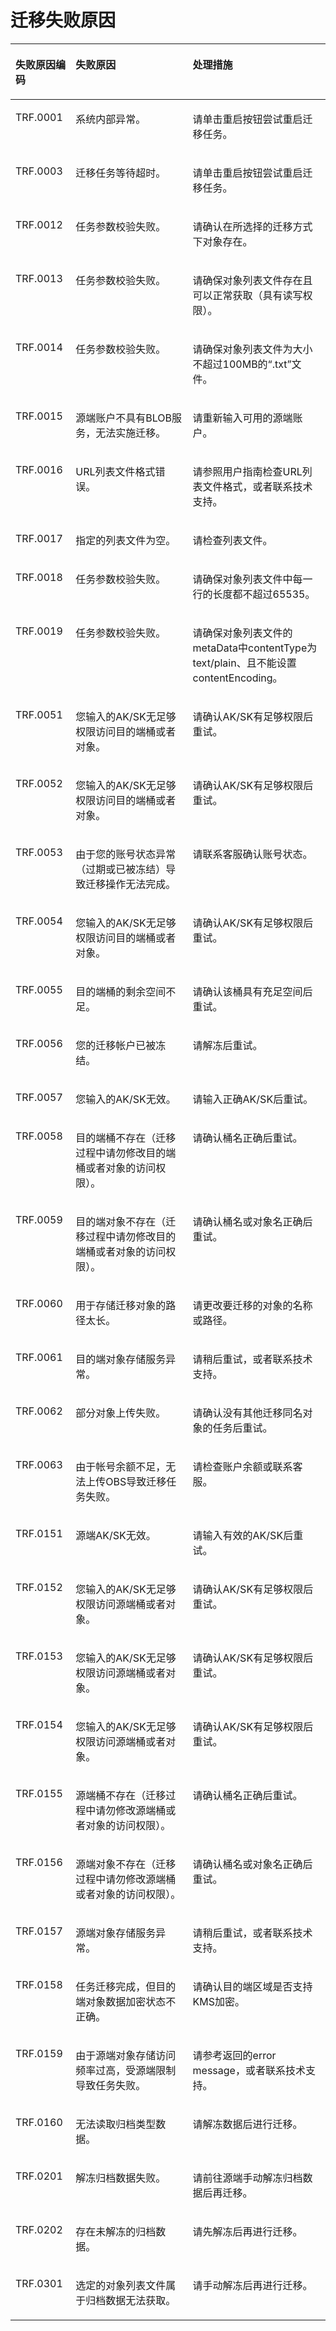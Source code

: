 # 迁移失败原因<a name="oms_api_0052"></a>

<a name="table11810184262019"></a>
<table><thead align="left"><tr id="row1316591862712"><th class="cellrowborder" valign="top" width="19.09190919091909%" id="mcps1.1.4.1.1"><p id="p9916756131517"><a name="p9916756131517"></a><a name="p9916756131517"></a>失败原因编码</p>
</th>
<th class="cellrowborder" valign="top" width="37.17371737173717%" id="mcps1.1.4.1.2"><p id="p1191555611158"><a name="p1191555611158"></a><a name="p1191555611158"></a>失败原因</p>
</th>
<th class="cellrowborder" valign="top" width="43.734373437343734%" id="mcps1.1.4.1.3"><p id="p691245691514"><a name="p691245691514"></a><a name="p691245691514"></a>处理措施</p>
</th>
</tr>
</thead>
<tbody><tr id="row1454320154"><td class="cellrowborder" valign="top" width="19.09190919091909%" headers="mcps1.1.4.1.1 "><p id="p3107204811513"><a name="p3107204811513"></a><a name="p3107204811513"></a>TRF.0001</p>
</td>
<td class="cellrowborder" valign="top" width="37.17371737173717%" headers="mcps1.1.4.1.2 "><p id="p1010717481152"><a name="p1010717481152"></a><a name="p1010717481152"></a>系统内部异常。</p>
</td>
<td class="cellrowborder" valign="top" width="43.734373437343734%" headers="mcps1.1.4.1.3 "><p id="p11107448111518"><a name="p11107448111518"></a><a name="p11107448111518"></a>请单击重启按钮尝试重启迁移任务。</p>
</td>
</tr>
<tr id="row171651518162715"><td class="cellrowborder" valign="top" width="19.09190919091909%" headers="mcps1.1.4.1.1 "><p id="p171857482239"><a name="p171857482239"></a><a name="p171857482239"></a>TRF.0003</p>
</td>
<td class="cellrowborder" valign="top" width="37.17371737173717%" headers="mcps1.1.4.1.2 "><p id="p9186134822316"><a name="p9186134822316"></a><a name="p9186134822316"></a>迁移任务等待超时。</p>
</td>
<td class="cellrowborder" valign="top" width="43.734373437343734%" headers="mcps1.1.4.1.3 "><p id="p1118614852315"><a name="p1118614852315"></a><a name="p1118614852315"></a>请单击重启按钮尝试重启迁移任务。</p>
</td>
</tr>
<tr id="row9164151810271"><td class="cellrowborder" valign="top" width="19.09190919091909%" headers="mcps1.1.4.1.1 "><p id="p3186174892310"><a name="p3186174892310"></a><a name="p3186174892310"></a>TRF.0012</p>
</td>
<td class="cellrowborder" valign="top" width="37.17371737173717%" headers="mcps1.1.4.1.2 "><p id="p161867483232"><a name="p161867483232"></a><a name="p161867483232"></a>任务参数校验失败。</p>
</td>
<td class="cellrowborder" valign="top" width="43.734373437343734%" headers="mcps1.1.4.1.3 "><p id="p19186194872316"><a name="p19186194872316"></a><a name="p19186194872316"></a>请确认在所选择的迁移方式下对象存在。</p>
</td>
</tr>
<tr id="row14163101817273"><td class="cellrowborder" valign="top" width="19.09190919091909%" headers="mcps1.1.4.1.1 "><p id="p8186174812310"><a name="p8186174812310"></a><a name="p8186174812310"></a>TRF.0013</p>
</td>
<td class="cellrowborder" valign="top" width="37.17371737173717%" headers="mcps1.1.4.1.2 "><p id="p0186148182320"><a name="p0186148182320"></a><a name="p0186148182320"></a>任务参数校验失败。</p>
</td>
<td class="cellrowborder" valign="top" width="43.734373437343734%" headers="mcps1.1.4.1.3 "><p id="p118624812316"><a name="p118624812316"></a><a name="p118624812316"></a>请确保对象列表文件存在且可以正常获取（具有读写权限）。</p>
</td>
</tr>
<tr id="row61631818192717"><td class="cellrowborder" valign="top" width="19.09190919091909%" headers="mcps1.1.4.1.1 "><p id="p518644818238"><a name="p518644818238"></a><a name="p518644818238"></a>TRF.0014</p>
</td>
<td class="cellrowborder" valign="top" width="37.17371737173717%" headers="mcps1.1.4.1.2 "><p id="p818664842316"><a name="p818664842316"></a><a name="p818664842316"></a>任务参数校验失败。</p>
</td>
<td class="cellrowborder" valign="top" width="43.734373437343734%" headers="mcps1.1.4.1.3 "><p id="p181862048152317"><a name="p181862048152317"></a><a name="p181862048152317"></a>请确保对象列表文件为大小不超过100MB的“.txt”文件。</p>
</td>
</tr>
<tr id="row111621918112718"><td class="cellrowborder" valign="top" width="19.09190919091909%" headers="mcps1.1.4.1.1 "><p id="p518644892319"><a name="p518644892319"></a><a name="p518644892319"></a>TRF.0015</p>
</td>
<td class="cellrowborder" valign="top" width="37.17371737173717%" headers="mcps1.1.4.1.2 "><p id="p1418615487235"><a name="p1418615487235"></a><a name="p1418615487235"></a>源端账户不具有BLOB服务，无法实施迁移。</p>
</td>
<td class="cellrowborder" valign="top" width="43.734373437343734%" headers="mcps1.1.4.1.3 "><p id="p718624811231"><a name="p718624811231"></a><a name="p718624811231"></a>请重新输入可用的源端账户。</p>
</td>
</tr>
<tr id="row17162201813273"><td class="cellrowborder" valign="top" width="19.09190919091909%" headers="mcps1.1.4.1.1 "><p id="p318613483234"><a name="p318613483234"></a><a name="p318613483234"></a>TRF.0016</p>
</td>
<td class="cellrowborder" valign="top" width="37.17371737173717%" headers="mcps1.1.4.1.2 "><p id="p1518634817234"><a name="p1518634817234"></a><a name="p1518634817234"></a>URL列表文件格式错误。</p>
</td>
<td class="cellrowborder" valign="top" width="43.734373437343734%" headers="mcps1.1.4.1.3 "><p id="p1218654832319"><a name="p1218654832319"></a><a name="p1218654832319"></a>请参照用户指南检查URL列表文件格式，或者联系技术支持。</p>
</td>
</tr>
<tr id="row21611618132713"><td class="cellrowborder" valign="top" width="19.09190919091909%" headers="mcps1.1.4.1.1 "><p id="p18187348122311"><a name="p18187348122311"></a><a name="p18187348122311"></a>TRF.0017</p>
</td>
<td class="cellrowborder" valign="top" width="37.17371737173717%" headers="mcps1.1.4.1.2 "><p id="p2187848182315"><a name="p2187848182315"></a><a name="p2187848182315"></a>指定的列表文件为空。</p>
</td>
<td class="cellrowborder" valign="top" width="43.734373437343734%" headers="mcps1.1.4.1.3 "><p id="p201877483233"><a name="p201877483233"></a><a name="p201877483233"></a>请检查列表文件。</p>
</td>
</tr>
<tr id="row61955917277"><td class="cellrowborder" valign="top" width="19.09190919091909%" headers="mcps1.1.4.1.1 "><p id="p18207114882312"><a name="p18207114882312"></a><a name="p18207114882312"></a>TRF.0018</p>
</td>
<td class="cellrowborder" valign="top" width="37.17371737173717%" headers="mcps1.1.4.1.2 "><p id="p1720754842316"><a name="p1720754842316"></a><a name="p1720754842316"></a>任务参数校验失败。</p>
</td>
<td class="cellrowborder" valign="top" width="43.734373437343734%" headers="mcps1.1.4.1.3 "><p id="p92081648112314"><a name="p92081648112314"></a><a name="p92081648112314"></a>请确保对象列表文件中每一行的长度都不超过65535。</p>
</td>
</tr>
<tr id="row9232242815"><td class="cellrowborder" valign="top" width="19.09190919091909%" headers="mcps1.1.4.1.1 "><p id="p192086487239"><a name="p192086487239"></a><a name="p192086487239"></a>TRF.0019</p>
</td>
<td class="cellrowborder" valign="top" width="37.17371737173717%" headers="mcps1.1.4.1.2 "><p id="p72081548122314"><a name="p72081548122314"></a><a name="p72081548122314"></a>任务参数校验失败。</p>
</td>
<td class="cellrowborder" valign="top" width="43.734373437343734%" headers="mcps1.1.4.1.3 "><p id="p1720874812234"><a name="p1720874812234"></a><a name="p1720874812234"></a>请确保对象列表文件的metaData中contentType为text/plain、且不能设置contentEncoding。</p>
</td>
</tr>
<tr id="row161618185274"><td class="cellrowborder" valign="top" width="19.09190919091909%" headers="mcps1.1.4.1.1 "><p id="p718719487236"><a name="p718719487236"></a><a name="p718719487236"></a>TRF.0051</p>
</td>
<td class="cellrowborder" valign="top" width="37.17371737173717%" headers="mcps1.1.4.1.2 "><p id="p19187114814237"><a name="p19187114814237"></a><a name="p19187114814237"></a>您输入的AK/SK无足够权限访问目的端桶或者对象。</p>
</td>
<td class="cellrowborder" valign="top" width="43.734373437343734%" headers="mcps1.1.4.1.3 "><p id="p51871248152313"><a name="p51871248152313"></a><a name="p51871248152313"></a>请确认AK/SK有足够权限后重试。</p>
</td>
</tr>
<tr id="row15160121892714"><td class="cellrowborder" valign="top" width="19.09190919091909%" headers="mcps1.1.4.1.1 "><p id="p818764852317"><a name="p818764852317"></a><a name="p818764852317"></a>TRF.0052</p>
</td>
<td class="cellrowborder" valign="top" width="37.17371737173717%" headers="mcps1.1.4.1.2 "><p id="p6187348102314"><a name="p6187348102314"></a><a name="p6187348102314"></a>您输入的AK/SK无足够权限访问目的端桶或者对象。</p>
</td>
<td class="cellrowborder" valign="top" width="43.734373437343734%" headers="mcps1.1.4.1.3 "><p id="p918724818239"><a name="p918724818239"></a><a name="p918724818239"></a>请确认AK/SK有足够权限后重试。</p>
</td>
</tr>
<tr id="row416011872720"><td class="cellrowborder" valign="top" width="19.09190919091909%" headers="mcps1.1.4.1.1 "><p id="p4187948202320"><a name="p4187948202320"></a><a name="p4187948202320"></a>TRF.0053</p>
</td>
<td class="cellrowborder" valign="top" width="37.17371737173717%" headers="mcps1.1.4.1.2 "><p id="p101874485239"><a name="p101874485239"></a><a name="p101874485239"></a>由于您的账号状态异常（过期或已被冻结）导致迁移操作无法完成。</p>
</td>
<td class="cellrowborder" valign="top" width="43.734373437343734%" headers="mcps1.1.4.1.3 "><p id="p18187104842310"><a name="p18187104842310"></a><a name="p18187104842310"></a>请联系客服确认账号状态。</p>
</td>
</tr>
<tr id="row121594185279"><td class="cellrowborder" valign="top" width="19.09190919091909%" headers="mcps1.1.4.1.1 "><p id="p11187144882310"><a name="p11187144882310"></a><a name="p11187144882310"></a>TRF.0054</p>
</td>
<td class="cellrowborder" valign="top" width="37.17371737173717%" headers="mcps1.1.4.1.2 "><p id="p4187048192310"><a name="p4187048192310"></a><a name="p4187048192310"></a>您输入的AK/SK无足够权限访问目的端桶或者对象。</p>
</td>
<td class="cellrowborder" valign="top" width="43.734373437343734%" headers="mcps1.1.4.1.3 "><p id="p1418794816233"><a name="p1418794816233"></a><a name="p1418794816233"></a>请确认AK/SK有足够权限后重试。</p>
</td>
</tr>
<tr id="row9159111820271"><td class="cellrowborder" valign="top" width="19.09190919091909%" headers="mcps1.1.4.1.1 "><p id="p121881488236"><a name="p121881488236"></a><a name="p121881488236"></a>TRF.0055</p>
</td>
<td class="cellrowborder" valign="top" width="37.17371737173717%" headers="mcps1.1.4.1.2 "><p id="p2018819488235"><a name="p2018819488235"></a><a name="p2018819488235"></a>目的端桶的剩余空间不足。</p>
</td>
<td class="cellrowborder" valign="top" width="43.734373437343734%" headers="mcps1.1.4.1.3 "><p id="p141885484233"><a name="p141885484233"></a><a name="p141885484233"></a>请确认该桶具有充足空间后重试。</p>
</td>
</tr>
<tr id="row191582181278"><td class="cellrowborder" valign="top" width="19.09190919091909%" headers="mcps1.1.4.1.1 "><p id="p0188148142312"><a name="p0188148142312"></a><a name="p0188148142312"></a>TRF.0056</p>
</td>
<td class="cellrowborder" valign="top" width="37.17371737173717%" headers="mcps1.1.4.1.2 "><p id="p14188144810234"><a name="p14188144810234"></a><a name="p14188144810234"></a>您的迁移帐户已被冻结。</p>
</td>
<td class="cellrowborder" valign="top" width="43.734373437343734%" headers="mcps1.1.4.1.3 "><p id="p4188048172317"><a name="p4188048172317"></a><a name="p4188048172317"></a>请解冻后重试。</p>
</td>
</tr>
<tr id="row915811814273"><td class="cellrowborder" valign="top" width="19.09190919091909%" headers="mcps1.1.4.1.1 "><p id="p1218819487236"><a name="p1218819487236"></a><a name="p1218819487236"></a>TRF.0057</p>
</td>
<td class="cellrowborder" valign="top" width="37.17371737173717%" headers="mcps1.1.4.1.2 "><p id="p91882485237"><a name="p91882485237"></a><a name="p91882485237"></a>您输入的AK/SK无效。</p>
</td>
<td class="cellrowborder" valign="top" width="43.734373437343734%" headers="mcps1.1.4.1.3 "><p id="p171881348162314"><a name="p171881348162314"></a><a name="p171881348162314"></a>请输入正确AK/SK后重试。</p>
</td>
</tr>
<tr id="row3157121817279"><td class="cellrowborder" valign="top" width="19.09190919091909%" headers="mcps1.1.4.1.1 "><p id="p141884489238"><a name="p141884489238"></a><a name="p141884489238"></a>TRF.0058</p>
</td>
<td class="cellrowborder" valign="top" width="37.17371737173717%" headers="mcps1.1.4.1.2 "><p id="p3188174811235"><a name="p3188174811235"></a><a name="p3188174811235"></a>目的端桶不存在（迁移过程中请勿修改目的端桶或者对象的访问权限）。</p>
</td>
<td class="cellrowborder" valign="top" width="43.734373437343734%" headers="mcps1.1.4.1.3 "><p id="p5188448132311"><a name="p5188448132311"></a><a name="p5188448132311"></a>请确认桶名正确后重试。</p>
</td>
</tr>
<tr id="row41577180277"><td class="cellrowborder" valign="top" width="19.09190919091909%" headers="mcps1.1.4.1.1 "><p id="p2188134812316"><a name="p2188134812316"></a><a name="p2188134812316"></a>TRF.0059</p>
</td>
<td class="cellrowborder" valign="top" width="37.17371737173717%" headers="mcps1.1.4.1.2 "><p id="p181885489234"><a name="p181885489234"></a><a name="p181885489234"></a>目的端对象不存在（迁移过程中请勿修改目的端桶或者对象的访问权限）。</p>
</td>
<td class="cellrowborder" valign="top" width="43.734373437343734%" headers="mcps1.1.4.1.3 "><p id="p1818874862318"><a name="p1818874862318"></a><a name="p1818874862318"></a>请确认桶名或对象名正确后重试。</p>
</td>
</tr>
<tr id="row1615616184278"><td class="cellrowborder" valign="top" width="19.09190919091909%" headers="mcps1.1.4.1.1 "><p id="p16188048132316"><a name="p16188048132316"></a><a name="p16188048132316"></a>TRF.0060</p>
</td>
<td class="cellrowborder" valign="top" width="37.17371737173717%" headers="mcps1.1.4.1.2 "><p id="p201888487234"><a name="p201888487234"></a><a name="p201888487234"></a>用于存储迁移对象的路径太长。</p>
</td>
<td class="cellrowborder" valign="top" width="43.734373437343734%" headers="mcps1.1.4.1.3 "><p id="p41881448202317"><a name="p41881448202317"></a><a name="p41881448202317"></a>请更改要迁移的对象的名称或路径。</p>
</td>
</tr>
<tr id="row15156141872710"><td class="cellrowborder" valign="top" width="19.09190919091909%" headers="mcps1.1.4.1.1 "><p id="p1018864810239"><a name="p1018864810239"></a><a name="p1018864810239"></a>TRF.0061</p>
</td>
<td class="cellrowborder" valign="top" width="37.17371737173717%" headers="mcps1.1.4.1.2 "><p id="p418974872313"><a name="p418974872313"></a><a name="p418974872313"></a>目的端对象存储服务异常。</p>
</td>
<td class="cellrowborder" valign="top" width="43.734373437343734%" headers="mcps1.1.4.1.3 "><p id="p20189134882319"><a name="p20189134882319"></a><a name="p20189134882319"></a>请稍后重试，或者联系技术支持。</p>
</td>
</tr>
<tr id="row12155118162718"><td class="cellrowborder" valign="top" width="19.09190919091909%" headers="mcps1.1.4.1.1 "><p id="p13189648152316"><a name="p13189648152316"></a><a name="p13189648152316"></a>TRF.0062</p>
</td>
<td class="cellrowborder" valign="top" width="37.17371737173717%" headers="mcps1.1.4.1.2 "><p id="p20189194819237"><a name="p20189194819237"></a><a name="p20189194819237"></a>部分对象上传失败。</p>
</td>
<td class="cellrowborder" valign="top" width="43.734373437343734%" headers="mcps1.1.4.1.3 "><p id="p918915487239"><a name="p918915487239"></a><a name="p918915487239"></a>请确认没有其他迁移同名对象的任务后重试。</p>
</td>
</tr>
<tr id="row515510188276"><td class="cellrowborder" valign="top" width="19.09190919091909%" headers="mcps1.1.4.1.1 "><p id="p8189848182318"><a name="p8189848182318"></a><a name="p8189848182318"></a>TRF.0063</p>
</td>
<td class="cellrowborder" valign="top" width="37.17371737173717%" headers="mcps1.1.4.1.2 "><p id="p1318913486232"><a name="p1318913486232"></a><a name="p1318913486232"></a>由于帐号余额不足，无法上传OBS导致迁移任务失败。</p>
</td>
<td class="cellrowborder" valign="top" width="43.734373437343734%" headers="mcps1.1.4.1.3 "><p id="p1018918488233"><a name="p1018918488233"></a><a name="p1018918488233"></a>请检查账户余额或联系客服。</p>
</td>
</tr>
<tr id="row16154191822717"><td class="cellrowborder" valign="top" width="19.09190919091909%" headers="mcps1.1.4.1.1 "><p id="p6189348122310"><a name="p6189348122310"></a><a name="p6189348122310"></a>TRF.0151</p>
</td>
<td class="cellrowborder" valign="top" width="37.17371737173717%" headers="mcps1.1.4.1.2 "><p id="p1918912488234"><a name="p1918912488234"></a><a name="p1918912488234"></a>源端AK/SK无效。</p>
</td>
<td class="cellrowborder" valign="top" width="43.734373437343734%" headers="mcps1.1.4.1.3 "><p id="p1718915483237"><a name="p1718915483237"></a><a name="p1718915483237"></a>请输入有效的AK/SK后重试。</p>
</td>
</tr>
<tr id="row1915401842714"><td class="cellrowborder" valign="top" width="19.09190919091909%" headers="mcps1.1.4.1.1 "><p id="p12189194816238"><a name="p12189194816238"></a><a name="p12189194816238"></a>TRF.0152</p>
</td>
<td class="cellrowborder" valign="top" width="37.17371737173717%" headers="mcps1.1.4.1.2 "><p id="p2189114872311"><a name="p2189114872311"></a><a name="p2189114872311"></a>您输入的AK/SK无足够权限访问源端桶或者对象。</p>
</td>
<td class="cellrowborder" valign="top" width="43.734373437343734%" headers="mcps1.1.4.1.3 "><p id="p191896489235"><a name="p191896489235"></a><a name="p191896489235"></a>请确认AK/SK有足够权限后重试。</p>
</td>
</tr>
<tr id="row16153518182714"><td class="cellrowborder" valign="top" width="19.09190919091909%" headers="mcps1.1.4.1.1 "><p id="p16189194832311"><a name="p16189194832311"></a><a name="p16189194832311"></a>TRF.0153</p>
</td>
<td class="cellrowborder" valign="top" width="37.17371737173717%" headers="mcps1.1.4.1.2 "><p id="p1189174832316"><a name="p1189174832316"></a><a name="p1189174832316"></a>您输入的AK/SK无足够权限访问源端桶或者对象。</p>
</td>
<td class="cellrowborder" valign="top" width="43.734373437343734%" headers="mcps1.1.4.1.3 "><p id="p61895488239"><a name="p61895488239"></a><a name="p61895488239"></a>请确认AK/SK有足够权限后重试。</p>
</td>
</tr>
<tr id="row9153318162720"><td class="cellrowborder" valign="top" width="19.09190919091909%" headers="mcps1.1.4.1.1 "><p id="p519018489237"><a name="p519018489237"></a><a name="p519018489237"></a>TRF.0154</p>
</td>
<td class="cellrowborder" valign="top" width="37.17371737173717%" headers="mcps1.1.4.1.2 "><p id="p1319044862311"><a name="p1319044862311"></a><a name="p1319044862311"></a>您输入的AK/SK无足够权限访问源端桶或者对象。</p>
</td>
<td class="cellrowborder" valign="top" width="43.734373437343734%" headers="mcps1.1.4.1.3 "><p id="p17190124812232"><a name="p17190124812232"></a><a name="p17190124812232"></a>请确认AK/SK有足够权限后重试。</p>
</td>
</tr>
<tr id="row15152918132719"><td class="cellrowborder" valign="top" width="19.09190919091909%" headers="mcps1.1.4.1.1 "><p id="p5190194892312"><a name="p5190194892312"></a><a name="p5190194892312"></a>TRF.0155</p>
</td>
<td class="cellrowborder" valign="top" width="37.17371737173717%" headers="mcps1.1.4.1.2 "><p id="p1119034842314"><a name="p1119034842314"></a><a name="p1119034842314"></a>源端桶不存在（迁移过程中请勿修改源端桶或者对象的访问权限）。</p>
</td>
<td class="cellrowborder" valign="top" width="43.734373437343734%" headers="mcps1.1.4.1.3 "><p id="p1719034815237"><a name="p1719034815237"></a><a name="p1719034815237"></a>请确认桶名正确后重试。</p>
</td>
</tr>
<tr id="row121521318172717"><td class="cellrowborder" valign="top" width="19.09190919091909%" headers="mcps1.1.4.1.1 "><p id="p1190144832311"><a name="p1190144832311"></a><a name="p1190144832311"></a>TRF.0156</p>
</td>
<td class="cellrowborder" valign="top" width="37.17371737173717%" headers="mcps1.1.4.1.2 "><p id="p14190104812237"><a name="p14190104812237"></a><a name="p14190104812237"></a>源端对象不存在（迁移过程中请勿修改源端桶或者对象的访问权限）。</p>
</td>
<td class="cellrowborder" valign="top" width="43.734373437343734%" headers="mcps1.1.4.1.3 "><p id="p1919064817238"><a name="p1919064817238"></a><a name="p1919064817238"></a>请确认桶名或对象名正确后重试。</p>
</td>
</tr>
<tr id="row71511518112717"><td class="cellrowborder" valign="top" width="19.09190919091909%" headers="mcps1.1.4.1.1 "><p id="p519034814233"><a name="p519034814233"></a><a name="p519034814233"></a>TRF.0157</p>
</td>
<td class="cellrowborder" valign="top" width="37.17371737173717%" headers="mcps1.1.4.1.2 "><p id="p11190248182313"><a name="p11190248182313"></a><a name="p11190248182313"></a>源端对象存储服务异常。</p>
</td>
<td class="cellrowborder" valign="top" width="43.734373437343734%" headers="mcps1.1.4.1.3 "><p id="p121906481232"><a name="p121906481232"></a><a name="p121906481232"></a>请稍后重试，或者联系技术支持。</p>
</td>
</tr>
<tr id="row14150151882712"><td class="cellrowborder" valign="top" width="19.09190919091909%" headers="mcps1.1.4.1.1 "><p id="p111908485233"><a name="p111908485233"></a><a name="p111908485233"></a>TRF.0158</p>
</td>
<td class="cellrowborder" valign="top" width="37.17371737173717%" headers="mcps1.1.4.1.2 "><p id="p2019017484235"><a name="p2019017484235"></a><a name="p2019017484235"></a>任务迁移完成，但目的端对象数据加密状态不正确。</p>
</td>
<td class="cellrowborder" valign="top" width="43.734373437343734%" headers="mcps1.1.4.1.3 "><p id="p1519064882312"><a name="p1519064882312"></a><a name="p1519064882312"></a>请确认目的端区域是否支持KMS加密。</p>
</td>
</tr>
<tr id="row17150171816270"><td class="cellrowborder" valign="top" width="19.09190919091909%" headers="mcps1.1.4.1.1 "><p id="p7190184882319"><a name="p7190184882319"></a><a name="p7190184882319"></a>TRF.0159</p>
</td>
<td class="cellrowborder" valign="top" width="37.17371737173717%" headers="mcps1.1.4.1.2 "><p id="p3191104815239"><a name="p3191104815239"></a><a name="p3191104815239"></a>由于源端对象存储访问频率过高，受源端限制导致任务失败。</p>
</td>
<td class="cellrowborder" valign="top" width="43.734373437343734%" headers="mcps1.1.4.1.3 "><p id="p101911484236"><a name="p101911484236"></a><a name="p101911484236"></a>请参考返回的error message，或者联系技术支持。</p>
</td>
</tr>
<tr id="row514941832719"><td class="cellrowborder" valign="top" width="19.09190919091909%" headers="mcps1.1.4.1.1 "><p id="p1519194802310"><a name="p1519194802310"></a><a name="p1519194802310"></a>TRF.0160</p>
</td>
<td class="cellrowborder" valign="top" width="37.17371737173717%" headers="mcps1.1.4.1.2 "><p id="p10191548192316"><a name="p10191548192316"></a><a name="p10191548192316"></a>无法读取归档类型数据。</p>
</td>
<td class="cellrowborder" valign="top" width="43.734373437343734%" headers="mcps1.1.4.1.3 "><p id="p61912048112316"><a name="p61912048112316"></a><a name="p61912048112316"></a>请解冻数据后进行迁移。</p>
</td>
</tr>
<tr id="row8149121815275"><td class="cellrowborder" valign="top" width="19.09190919091909%" headers="mcps1.1.4.1.1 "><p id="p2191204832317"><a name="p2191204832317"></a><a name="p2191204832317"></a>TRF.0201</p>
</td>
<td class="cellrowborder" valign="top" width="37.17371737173717%" headers="mcps1.1.4.1.2 "><p id="p6191164802317"><a name="p6191164802317"></a><a name="p6191164802317"></a>解冻归档数据失败。</p>
</td>
<td class="cellrowborder" valign="top" width="43.734373437343734%" headers="mcps1.1.4.1.3 "><p id="p319194822311"><a name="p319194822311"></a><a name="p319194822311"></a>请前往源端手动解冻归档数据后再迁移。</p>
</td>
</tr>
<tr id="row514871882718"><td class="cellrowborder" valign="top" width="19.09190919091909%" headers="mcps1.1.4.1.1 "><p id="p619154832316"><a name="p619154832316"></a><a name="p619154832316"></a>TRF.0202</p>
</td>
<td class="cellrowborder" valign="top" width="37.17371737173717%" headers="mcps1.1.4.1.2 "><p id="p51912480238"><a name="p51912480238"></a><a name="p51912480238"></a>存在未解冻的归档数据。</p>
</td>
<td class="cellrowborder" valign="top" width="43.734373437343734%" headers="mcps1.1.4.1.3 "><p id="p151916485235"><a name="p151916485235"></a><a name="p151916485235"></a>请先解冻后再进行迁移。</p>
</td>
</tr>
<tr id="row7147101817272"><td class="cellrowborder" valign="top" width="19.09190919091909%" headers="mcps1.1.4.1.1 "><p id="p9191174822313"><a name="p9191174822313"></a><a name="p9191174822313"></a>TRF.0301</p>
</td>
<td class="cellrowborder" valign="top" width="37.17371737173717%" headers="mcps1.1.4.1.2 "><p id="p14191184832316"><a name="p14191184832316"></a><a name="p14191184832316"></a>选定的对象列表文件属于归档数据无法获取。</p>
</td>
<td class="cellrowborder" valign="top" width="43.734373437343734%" headers="mcps1.1.4.1.3 "><p id="p14191748152318"><a name="p14191748152318"></a><a name="p14191748152318"></a>请手动解冻后再进行迁移。</p>
</td>
</tr>
</tbody>
</table>

